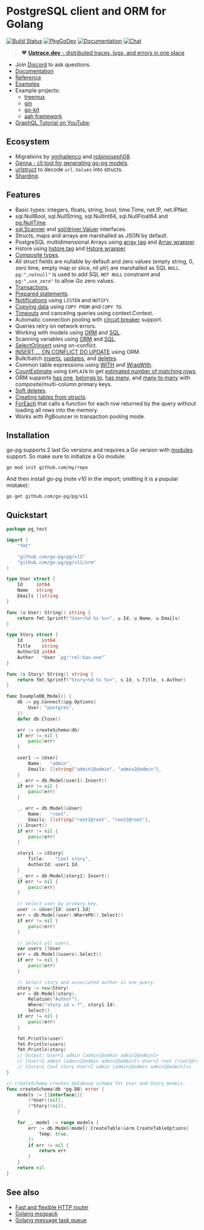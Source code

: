 # PostgreSQL client and ORM for Golang

[![Build Status](https://travis-ci.org/go-pg/pg.svg?branch=v10)](https://travis-ci.org/go-pg/pg)
[![PkgGoDev](https://pkg.go.dev/badge/github.com/go-pg/pg/v11)](https://pkg.go.dev/github.com/go-pg/pg/v11)
[![Documentation](https://img.shields.io/badge/pg-documentation-informational)](https://pg.uptrace.dev/)
[![Chat](https://discordapp.com/api/guilds/752070105847955518/widget.png)](https://discord.gg/rWtp5Aj)

> :heart: [**Uptrace.dev** - distributed traces, logs, and errors in one place](https://uptrace.dev)

- Join [Discord](https://discord.gg/rWtp5Aj) to ask questions.
- [Documentation](https://pg.uptrace.dev)
- [Reference](https://pkg.go.dev/github.com/go-pg/pg/v11)
- [Examples](https://pkg.go.dev/github.com/go-pg/pg/v11#pkg-examples)
- Example projects:
  - [treemux](https://github.com/uptrace/go-treemux-realworld-example-app)
  - [gin](https://github.com/gogjango/gjango)
  - [go-kit](https://github.com/Tsovak/rest-api-demo)
  - [aah framework](https://github.com/kieusonlam/golamapi)
- [GraphQL Tutorial on YouTube](https://www.youtube.com/playlist?list=PLzQWIQOqeUSNwXcneWYJHUREAIucJ5UZn).

## Ecosystem

- Migrations by [vmihailenco](https://github.com/go-pg/migrations) and
  [robinjoseph08](https://github.com/robinjoseph08/go-pg-migrations).
- [Genna - cli tool for generating go-pg models](https://github.com/dizzyfool/genna).
- [urlstruct](https://github.com/go-pg/urlstruct) to decode `url.Values` into structs.
- [Sharding](https://github.com/go-pg/sharding).

## Features

- Basic types: integers, floats, string, bool, time.Time, net.IP, net.IPNet.
- sql.NullBool, sql.NullString, sql.NullInt64, sql.NullFloat64 and
  [pg.NullTime](https://pkg.go.dev/github.com/go-pg/pg/v11#NullTime).
- [sql.Scanner](http://golang.org/pkg/database/sql/#Scanner) and
  [sql/driver.Valuer](http://golang.org/pkg/database/sql/driver/#Valuer) interfaces.
- Structs, maps and arrays are marshalled as JSON by default.
- PostgreSQL multidimensional Arrays using
  [array tag](https://pkg.go.dev/github.com/go-pg/pg/v11#example-DB-Model-PostgresArrayStructTag)
  and [Array wrapper](https://pkg.go.dev/github.com/go-pg/pg/v11#example-Array).
- Hstore using
  [hstore tag](https://pkg.go.dev/github.com/go-pg/pg/v11#example-DB-Model-HstoreStructTag) and
  [Hstore wrapper](https://pkg.go.dev/github.com/go-pg/pg/v11#example-Hstore).
- [Composite types](https://pkg.go.dev/github.com/go-pg/pg/v11#example-DB-Model-CompositeType).
- All struct fields are nullable by default and zero values (empty string, 0, zero time, empty map
  or slice, nil ptr) are marshalled as SQL `NULL`. `pg:",notnull"` is used to add SQL `NOT NULL`
  constraint and `pg:",use_zero"` to allow Go zero values.
- [Transactions](https://pkg.go.dev/github.com/go-pg/pg/v11#example-DB-Begin).
- [Prepared statements](https://pkg.go.dev/github.com/go-pg/pg/v11#example-DB-Prepare).
- [Notifications](https://pkg.go.dev/github.com/go-pg/pg/v11#example-Listener) using `LISTEN` and
  `NOTIFY`.
- [Copying data](https://pkg.go.dev/github.com/go-pg/pg/v11#example-DB-CopyFrom) using `COPY FROM`
  and `COPY TO`.
- [Timeouts](https://pkg.go.dev/github.com/go-pg/pg/v11#Options) and canceling queries using
  context.Context.
- Automatic connection pooling with
  [circuit breaker](https://en.wikipedia.org/wiki/Circuit_breaker_design_pattern) support.
- Queries retry on network errors.
- Working with models using [ORM](https://pkg.go.dev/github.com/go-pg/pg/v11#example-DB.Model) and
  [SQL](https://pkg.go.dev/github.com/go-pg/pg/v11#example-DB.Query).
- Scanning variables using
  [ORM](https://pkg.go.dev/github.com/go-pg/pg/v11#example-DB.Model-SelectSomeColumnsIntoVars) and
  [SQL](https://pkg.go.dev/github.com/go-pg/pg/v11#example-Scan).
- [SelectOrInsert](https://pkg.go.dev/github.com/go-pg/pg/v11#example-DB.Model-InsertSelectOrInsert)
  using on-conflict.
- [INSERT ... ON CONFLICT DO UPDATE](https://pkg.go.dev/github.com/go-pg/pg/v11#example-DB.Model-InsertOnConflictDoUpdate)
  using ORM.
- Bulk/batch [inserts](https://pkg.go.dev/github.com/go-pg/pg/v11#example-DB.Model-BulkInsert),
  [updates](https://pkg.go.dev/github.com/go-pg/pg/v11#example-DB.Model-BulkUpdate), and
  [deletes](https://pkg.go.dev/github.com/go-pg/pg/v11#example-DB.Model-BulkDelete).
- Common table expressions using
  [WITH](https://pkg.go.dev/github.com/go-pg/pg/v11#example-DB.Model-SelectWith) and
  [WrapWith](https://pkg.go.dev/github.com/go-pg/pg/v11#example-DB.Model-SelectWrapWith).
- [CountEstimate](https://pkg.go.dev/github.com/go-pg/pg/v11#example-DB.Model-CountEstimate) using
  `EXPLAIN` to get
  [estimated number of matching rows](https://wiki.postgresql.org/wiki/Count_estimate).
- ORM supports [has one](https://pkg.go.dev/github.com/go-pg/pg/v11#example-DB.Model-HasOne),
  [belongs to](https://pkg.go.dev/github.com/go-pg/pg/v11#example-DB.Model-BelongsTo),
  [has many](https://pkg.go.dev/github.com/go-pg/pg/v11#example-DB.Model-HasMany), and
  [many to many](https://pkg.go.dev/github.com/go-pg/pg/v11#example-DB.Model-ManyToMany) with
  composite/multi-column primary keys.
- [Soft deletes](https://pkg.go.dev/github.com/go-pg/pg/v11#example-DB.Model-SoftDelete).
- [Creating tables from structs](https://pkg.go.dev/github.com/go-pg/pg/v11#example-DB.Model-CreateTable).
- [ForEach](https://pkg.go.dev/github.com/go-pg/pg/v11#example-DB.Model-ForEach) that calls a
  function for each row returned by the query without loading all rows into the memory.
- Works with PgBouncer in transaction pooling mode.

## Installation

go-pg supports 2 last Go versions and requires a Go version with
[modules](https://github.com/golang/go/wiki/Modules) support. So make sure to initialize a Go
module:

```shell
go mod init github.com/my/repo
```

And then install go-pg (note _v10_ in the import; omitting it is a popular mistake):

```shell
go get github.com/go-pg/pg/v11
```

## Quickstart

```go
package pg_test

import (
    "fmt"

    "github.com/go-pg/pg/v11"
    "github.com/go-pg/pg/v11/orm"
)

type User struct {
    Id     int64
    Name   string
    Emails []string
}

func (u User) String() string {
    return fmt.Sprintf("User<%d %s %v>", u.Id, u.Name, u.Emails)
}

type Story struct {
    Id       int64
    Title    string
    AuthorId int64
    Author   *User `pg:"rel:has-one"`
}

func (s Story) String() string {
    return fmt.Sprintf("Story<%d %s %s>", s.Id, s.Title, s.Author)
}

func ExampleDB_Model() {
    db := pg.Connect(&pg.Options{
        User: "postgres",
    })
    defer db.Close()

    err := createSchema(db)
    if err != nil {
        panic(err)
    }

    user1 := &User{
        Name:   "admin",
        Emails: []string{"admin1@admin", "admin2@admin"},
    }
    _, err = db.Model(user1).Insert()
    if err != nil {
        panic(err)
    }

    _, err = db.Model(&User{
        Name:   "root",
        Emails: []string{"root1@root", "root2@root"},
    }).Insert()
    if err != nil {
        panic(err)
    }

    story1 := &Story{
        Title:    "Cool story",
        AuthorId: user1.Id,
    }
    _, err = db.Model(story1).Insert()
    if err != nil {
        panic(err)
    }

    // Select user by primary key.
    user := &User{Id: user1.Id}
    err = db.Model(user).WherePK().Select()
    if err != nil {
        panic(err)
    }

    // Select all users.
    var users []User
    err = db.Model(&users).Select()
    if err != nil {
        panic(err)
    }

    // Select story and associated author in one query.
    story := new(Story)
    err = db.Model(story).
        Relation("Author").
        Where("story.id = ?", story1.Id).
        Select()
    if err != nil {
        panic(err)
    }

    fmt.Println(user)
    fmt.Println(users)
    fmt.Println(story)
    // Output: User<1 admin [admin1@admin admin2@admin]>
    // [User<1 admin [admin1@admin admin2@admin]> User<2 root [root1@root root2@root]>]
    // Story<1 Cool story User<1 admin [admin1@admin admin2@admin]>>
}

// createSchema creates database schema for User and Story models.
func createSchema(db *pg.DB) error {
    models := []interface{}{
        (*User)(nil),
        (*Story)(nil),
    }

    for _, model := range models {
        err := db.Model(model).CreateTable(&orm.CreateTableOptions{
            Temp: true,
        })
        if err != nil {
            return err
        }
    }
    return nil
}
```

## See also

- [Fast and flexible HTTP router](https://github.com/vmihailenco/treemux)
- [Golang msgpack](https://github.com/vmihailenco/msgpack)
- [Golang message task queue](https://github.com/vmihailenco/taskq)
